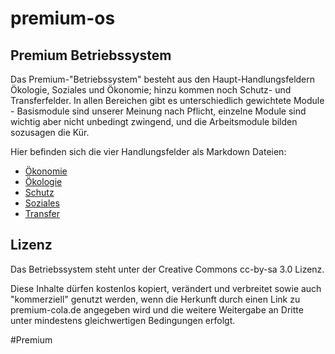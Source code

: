 premium-os
==========

## Premium Betriebssystem

Das Premium-"Betriebssystem" besteht aus den Haupt-Handlungsfeldern Ökologie, Soziales und Ökonomie; hinzu kommen noch Schutz- und Transferfelder. In allen Bereichen gibt es unterschiedlich gewichtete Module - Basismodule sind unserer Meinung nach Pflicht, einzelne Module sind wichtig aber nicht unbedingt zwingend, und die Arbeitsmodule bilden sozusagen die Kür.


Hier befinden sich die vier Handlungsfelder als Markdown Dateien:
- [Ökonomie](oekonomie.md)
- [Ökologie](oekologie.md)
- [Schutz](schutz.md)
- [Soziales](soziales.md)
- [Transfer](transfer.md)


## Lizenz

Das Betriebssystem steht unter der Creative Commons cc-by-sa 3.0 Lizenz.

Diese Inhalte dürfen kostenlos kopiert, verändert und verbreitet sowie auch "kommerziell" genutzt werden, wenn die Herkunft durch einen Link zu premium-cola.de angegeben wird und die weitere Weitergabe an Dritte unter mindestens gleichwertigen Bedingungen erfolgt.

#Premium